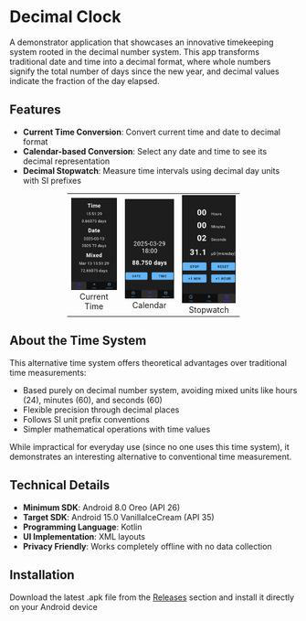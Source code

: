 # Decimal Clock

A demonstrator application that showcases an innovative timekeeping system rooted in the decimal number system. This app transforms traditional date and time into a decimal format, where whole numbers signify the total number of days since the new year, and decimal values indicate the fraction of the day elapsed.


## Features

- **Current Time Conversion**: Convert current time and date to decimal format
- **Calendar-based Conversion**: Select any date and time to see its decimal representation
- **Decimal Stopwatch**: Measure time intervals using decimal day units with SI prefixes
  
<table style="width: 60%; margin: auto; border-collapse: collapse; border: none;">
  <tr>
    <td style="text-align: center; border: none;">
      <img src="./screenshots/Clock.png" width="150" />
      <br />
      <span>Current Time</span>
    </td>
    <td style="text-align: center; border: none;">
      <img src="./screenshots/Picker.png" width="150" />
      <br />
      <span>Calendar</span>
    </td>
    <td style="text-align: center; border: none;">
      <img src="./screenshots/Stopwatch.png" width="150" />
      <br />
      <span>Stopwatch</span>
    </td>
  </tr>
</table>


## About the Time System

This alternative time system offers theoretical advantages over traditional time measurements:

- Based purely on decimal number system, avoiding mixed units like hours (24), minutes (60), and seconds (60)
- Flexible precision through decimal places
- Follows SI unit prefix conventions
- Simpler mathematical operations with time values

While impractical for everyday use (since no one uses this time system), it demonstrates an interesting alternative to conventional time measurement.

## Technical Details

- **Minimum SDK**: Android 8.0 Oreo (API 26)
- **Target SDK**: Android 15.0 VanillaIceCream (API 35)
- **Programming Language**: Kotlin
- **UI Implementation**: XML layouts
- **Privacy Friendly**: Works completely offline with no data collection


## Installation

Download the latest .apk file from the [Releases](../../releases) section and install it directly on your Android device
